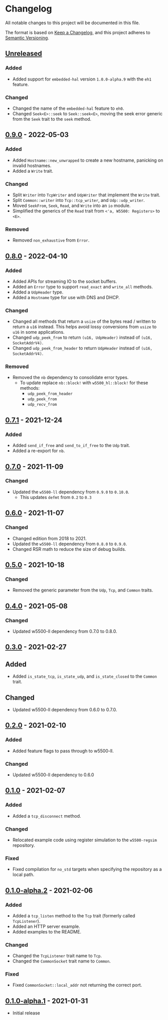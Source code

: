 # Changelog
All notable changes to this project will be documented in this file.

The format is based on [Keep a Changelog](https://keepachangelog.com/en/1.0.0/),
and this project adheres to [Semantic Versioning](https://semver.org/spec/v2.0.0.html).

## [Unreleased]
### Added
- Added support for `embedded-hal` version `1.0.0-alpha.9` with the `eh1` feature.

### Changed
- Changed the name of the `embedded-hal` feature to `eh0`.
- Changed `Seek<E>::seek` to `Seek::seek<E>`, moving the seek error generic from the `Seek` trait to the `seek` method.

## [0.9.0] - 2022-05-03
### Added
- Added `Hostname::new_unwrapped` to create a new hostname, panicking on invalid hostnames.
- Added a `Write` trait.

### Changed
- Split `Writer` into `TcpWriter` and `UdpWriter` that implement the `Write` trait.
- Split `Common::writer` into `Tcp::tcp_writer`, and `Udp::udp_writer`.
- Moved `SeekFrom`, `Seek`, `Read`, and `Write` into an `io` module.
- Simplified the generics of the `Read` trait from `<'a, W5500: Registers>` to `<E>`.

### Removed
- Removed `non_exhaustive` from `Error`.

## [0.8.0] - 2022-04-10
### Added
- Added APIs for streaming IO to the socket buffers.
- Added an `Error` type to support `read_exact` and `write_all` methods.
- Added a `UdpHeader` type.
- Added a `Hostname` type for use with DNS and DHCP.

### Changed
- Changed all methods that return a `usize` of the bytes read / written to return a `u16` instead.  This helps avoid lossy conversions from `usize` to `u16` in some applications.
- Changed `udp_peek_from` to return `(u16, UdpHeader)` instead of `(u16, SocketAddrV4)`.
- Changed `udp_peek_from_header` to return `UdpHeader` instead of `(u16, SocketAddrV4)`.

### Removed
- Removed the `nb` dependency to consolidate error types.
  - To update replace `nb::block!` with `w5500_hl::block!` for these methods:
    - `udp_peek_from_header`
    - `udp_peek_from`
    - `udp_recv_from`

## [0.7.1] - 2021-12-24
### Added
- Added `send_if_free` and `send_to_if_free` to the `Udp` trait.
- Added a re-export for `nb`.

## [0.7.0] - 2021-11-09
### Changed
- Updated the `w5500-ll` dependency from `0.9.0` to `0.10.0`.
  - This updates `defmt` from `0.2` to `0.3`

## [0.6.0] - 2021-11-07
### Changed
- Changed edition from 2018 to 2021.
- Updated the `w5500-ll` dependency from `0.8.0` to `0.9.0`.
- Changed RSR math to reduce the size of debug builds.

## [0.5.0] - 2021-10-18
### Changed
- Removed the generic parameter from the `Udp`, `Tcp`, and `Common` traits.

## [0.4.0] - 2021-05-08
### Changed
- Updated w5500-ll dependency from 0.7.0 to 0.8.0.

## [0.3.0] - 2021-02-27
## Added
- Added `is_state_tcp`, `is_state_udp`, and `is_state_closed` to the `Common` trait.

## Changed
- Updated w5500-ll dependency from 0.6.0 to 0.7.0.

## [0.2.0] - 2021-02-10
### Added
- Added feature flags to pass through to w5500-ll.

### Changed
- Updated w5500-ll dependency to 0.6.0

## [0.1.0] - 2021-02-07
### Added
- Added a `tcp_disconnect` method.

### Changed
- Relocated example code using register simulation to the `w5500-regsim` repository.

### Fixed
- Fixed compilation for `no_std` targets when specifying the repository as a local path.

## [0.1.0-alpha.2] - 2021-02-06
### Added
- Added a `tcp_listen` method to the `Tcp` trait (formerly called `TcpListener`).
- Added an HTTP server example.
- Added examples to the README.

### Changed
- Changed the `TcpListener` trait name to `Tcp`.
- Changed the `CommonSocket` trait name to `Common`.

### Fixed
- Fixed `CommonSocket::local_addr` not returning the correct port.

## [0.1.0-alpha.1] - 2021-01-31
- Initial release

[Unreleased]: https://github.com/newAM/w5500-rs/compare/hl%2Fv0.9.0...HEAD
[0.9.0]: https://github.com/newAM/w5500-rs/compare/hl%2Fv0.8.0...hl%2Fv0.9.0
[0.8.0]: https://github.com/newAM/w5500-rs/compare/hl%2Fv0.7.1...hl%2Fv0.8.0
[0.7.1]: https://github.com/newAM/w5500-rs/compare/hl%2Fv0.7.0...hl%2Fv0.7.1
[0.7.0]: https://github.com/newAM/w5500-rs/compare/hl%2Fv0.6.0...hl%2Fv0.7.0
[0.6.0]: https://github.com/newAM/w5500-rs/compare/hl%2Fv0.5.0...hl%2Fv0.6.0
[0.5.0]: https://github.com/newAM/w5500-rs/compare/hl%2Fv0.4.0...hl%2Fv0.5.0
[0.4.0]: https://github.com/newAM/w5500-rs/compare/hl%2Fv0.3.0...hl%2Fv0.4.0
[0.3.0]: https://github.com/newAM/w5500-rs/compare/hl%2Fv0.2.0...hl%2Fv0.3.0
[0.2.0]: https://github.com/newAM/w5500-rs/compare/hl%2Fv0.1.0...hl%2Fv0.2.0
[0.1.0]: https://github.com/newAM/w5500-rs/compare/hl%2Fv0.1.0-alpha.2...hl%2Fv0.1.0
[0.1.0-alpha.2]: https://github.com/newAM/w5500-rs/compare/hl%2Fv0.1.0-alpha.1...hl%2Fv0.1.0-alpha.2
[0.1.0-alpha.1]: https://github.com/newAM/w5500-rs/releases/tag/hl%2Fv0.1.0-alpha.1
